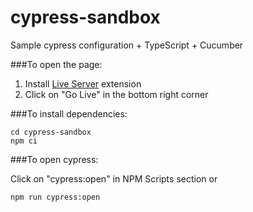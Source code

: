 # cypress-sandbox

Sample cypress configuration + TypeScript + Cucumber

###To open the page:

1. Install [Live Server](https://marketplace.visualstudio.com/items?itemName=ritwickdey.LiveServer&fbclid=IwAR1_rCxaLi-pmw_zRjG98qEpm3Su-e_UZd8k8wIuEMNR7YNqMIluwEPozhs) extension
2. Click on "Go Live" in the bottom right corner

###To install dependencies:

```
cd cypress-sandbox
npm ci
```

###To open cypress:

Click on "cypress:open" in NPM Scripts section or

```
npm run cypress:open
```
